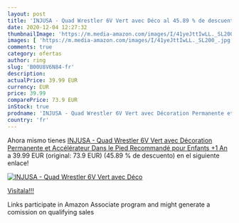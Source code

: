 ```yaml
---
layout: post
title: 'INJUSA - Quad Wrestler 6V Vert avec Déco al 45.89 % de descuento'
date: 2020-12-04 12:27:32
thumbnailImage: 'https://m.media-amazon.com/images/I/41yeJttIwLL._SL200_.jpg'
images: [ 'https://m.media-amazon.com/images/I/41yeJttIwLL._SL200_.jpg' ]
comments: true
category: ofertas
author: ring
slug: 'B00U8V6N84-fr'
description:
actualPrice: 39.99 EUR
currency: EUR
price: 39.99
comparePrice: 73.9 EUR
inStock: true
prodname: 'INJUSA - Quad Wrestler 6V Vert avec Décoration Permanente et Accélérateur Dans le Pied Recommandé pour Enfants +1 An'
country: 'fr'
---
```


Ahora mismo tienes [INJUSA - Quad Wrestler 6V Vert avec Décoration Permanente et Accélérateur Dans le Pied Recommandé pour Enfants +1 An](https://www.amazon.fr/dp/B00U8V6N84/?tag=tolees0d-21) a 39.99 EUR (original: 73.9 EUR) (45.89 %  de descuento) en el siguiente enlace!

[![INJUSA - Quad Wrestler 6V Vert avec Déco](https://m.media-amazon.com/images/I/41yeJttIwLL._SL200_.jpg)](https://www.amazon.fr/dp/B00U8V6N84/?tag=tolees0d-21)

[Visítala!!!](https://www.amazon.fr/dp/B00U8V6N84/?tag=tolees0d-21)

Links participate in Amazon Associate program and might generate a comission on qualifying sales
